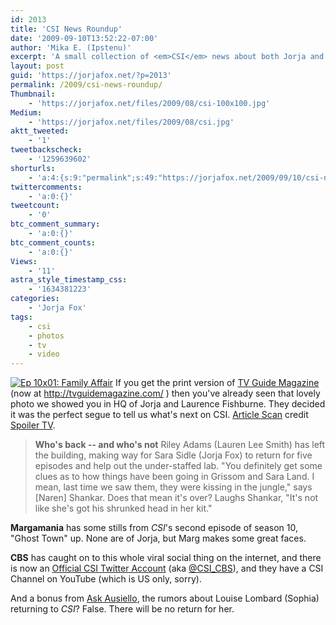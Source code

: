```yaml
---
id: 2013
title: 'CSI News Roundup'
date: '2009-09-10T13:52:22-07:00'
author: 'Mika E. (Ipstenu)'
excerpt: 'A small collection of <em>CSI</em> news about both Jorja and just general information that might interest you.'
layout: post
guid: 'https://jorjafox.net/?p=2013'
permalink: /2009/csi-news-roundup/
Thumbnail:
    - 'https://jorjafox.net/files/2009/08/csi-100x100.jpg'
Medium:
    - 'https://jorjafox.net/files/2009/08/csi.jpg'
aktt_tweeted:
    - '1'
tweetbackscheck:
    - '1259639602'
shorturls:
    - 'a:4:{s:9:"permalink";s:49:"https://jorjafox.net/2009/09/10/csi-news-roundup/";s:7:"tinyurl";s:26:"http://tinyurl.com/yfqzd9a";s:4:"isgd";s:18:"http://is.gd/533JA";s:5:"bitly";s:20:"http://bit.ly/2OIIfD";}'
twittercomments:
    - 'a:0:{}'
tweetcount:
    - '0'
btc_comment_summary:
    - 'a:0:{}'
btc_comment_counts:
    - 'a:0:{}'
Views:
    - '11'
astra_style_timestamp_css:
    - '1634381223'
categories:
    - 'Jorja Fox'
tags:
    - csi
    - photos
    - tv
    - video
---
```


<a href="https://jorjafox.net/gallery/tv/csi/pub/s10/1001-family_001.jpg"><img class="ZenphotoPress_thumb alignleft" alt="Ep 10x01: Family Affair" title="Ep 10x01: Family Affair" src="https://jorjafox.net/gallery/cache/tv/csi/pub/s10/1001-family_001_200_cw200_ch200_thumb.jpg"  /></a> If you get the print version of <a href="http://tvguidemagazine.com/">TV Guide Magazine</a> (now at http://tvguidemagazine.com/ ) then you've already seen that lovely photo we showed you in HQ of Jorja and Laurence Fishburne.  They decided it was the perfect segue to tell us what's next on CSI.  <a href="https://jorjafox.net/gallery/media/print/tvguide-20090914.jpg?z&p=full-image">Article Scan</a> credit <a href="http://spoilertv.blogspot.com/2009/09/tv-guide-scan-14th-sept-various-shows.html">Spoiler TV</a>. <br style="clear:left;" />

<blockquote><strong>Who's back -- and who's not</strong> Riley Adams (Lauren Lee Smith) has left the building, making way for Sara Sidle (Jorja Fox) to return for five episodes and help out the under-staffed lab.  "You definitely get some clues as to how things have been going in Grissom and Sara Land.  I mean, last time we saw them, they were kissing in the jungle," says [Naren] Shankar. Does that mean it's over?  Laughs Shankar, "It's not like she's got his shrunked head in her kit."</blockquote>

<strong>Margamania</strong> has some stills from <em>CSI</em>'s second episode of season 10, "Ghost Town" up. None are of Jorja, but Marg makes some great faces.

<strong>CBS</strong> has caught on to this whole viral social thing on the internet, and there is now an <a href="http://twitter.com/CSI_CBS">Official CSI Twitter Account</a> (aka <a href="http://twitter.com/CSI_CBS">@CSI_CBS</a>), and they have a CSI Channel on YouTube (which is US only, sorry).

And a bonus from <a href="http://ausiellofiles.ew.com/2009/09/09/ask-ausiello-spoilers-on-gossip-girl-office-house-and-more/">Ask Ausiello</a>, the rumors about Louise Lombard (Sophia) returning to <em>CSI</em>? False.  There will be no return for her.